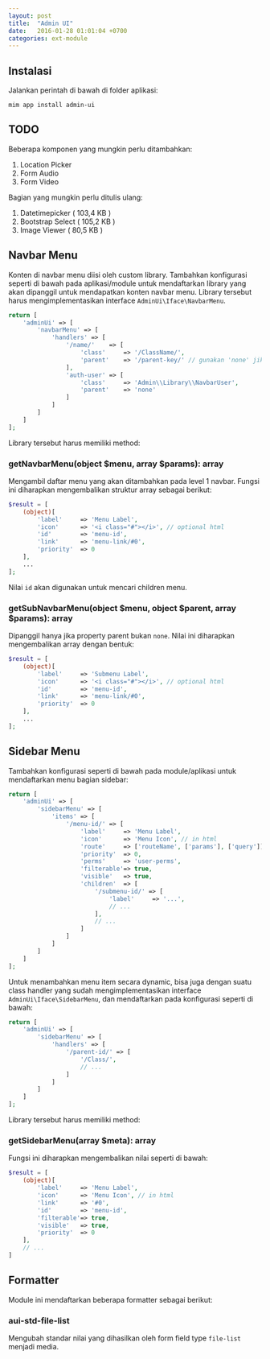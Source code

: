 ```yaml
---
layout: post
title:  "Admin UI"
date:   2016-01-28 01:01:04 +0700
categories: ext-module
---
```


## Instalasi

Jalankan perintah di bawah di folder aplikasi:

```
mim app install admin-ui
```

## TODO

Beberapa komponen yang mungkin perlu ditambahkan:

1. Location Picker
1. Form Audio
1. Form Video

Bagian yang mungkin perlu ditulis ulang:

1. Datetimepicker ( 103,4 KB )
1. Bootstrap Select ( 105,2 KB )
1. Image Viewer ( 80,5 KB )

## Navbar Menu

Konten di navbar menu diisi oleh custom library. Tambahkan konfigurasi seperti di bawah
pada aplikasi/module untuk mendaftarkan library yang akan dipanggil untuk mendapatkan
konten navbar menu. Library tersebut harus mengimplementasikan interface `AdminUi\Iface\NavbarMenu`.

```php
return [
    'adminUi' => [
        'navbarMenu' => [
            'handlers' => [
                '/name/'    => [
                    'class'     => '/ClassName/',
                    'parent'    => '/parent-key/' // gunakan 'none' jika tanpa parent
                ],
                'auth-user' => [
                    'class'     => 'Admin\\Library\\NavbarUser',
                    'parent'    => 'none'
                ]
            ]
        ]
    ]
];
```

Library tersebut harus memiliki method:

### getNavbarMenu(object $menu, array $params): array

Mengambil daftar menu yang akan ditambahkan pada level 1 navbar. Fungsi ini diharapkan mengembalikan
struktur array sebagai berikut:

```php
$result = [
    (object)[
        'label'     => 'Menu Label',
        'icon'      => '<i class="#"></i>', // optional html
        'id'        => 'menu-id',
        'link'      => 'menu-link/#0',
        'priority'  => 0
    ],
    ...
];
```

Nilai `id` akan digunakan untuk mencari children menu.

### getSubNavbarMenu(object $menu, object $parent, array $params): array

Dipanggil hanya jika property parent bukan `none`. Nilai ini diharapkan mengembalikan array dengan bentuk:

```php
$result = [
    (object)[
        'label'     => 'Submenu Label',
        'icon'      => '<i class="#"></i>', // optional html
        'id'        => 'menu-id',
        'link'      => 'menu-link/#0',
        'priority'  => 0
    ],
    ...
];
```

## Sidebar Menu

Tambahkan konfigurasi seperti di bawah pada module/aplikasi untuk mendaftarkan menu bagian
sidebar:

```php
return [
    'adminUi' => [
        'sidebarMenu' => [
            'items' => [
                '/menu-id/' => [
                    'label'     => 'Menu Label',
                    'icon'      => 'Menu Icon', // in html
                    'route'     => ['routeName', ['params'], ['query']],
                    'priority'  => 0,
                    'perms'     => 'user-perms',
                    'filterable'=> true,
                    'visible'   => true,
                    'children'  => [
                        '/submenu-id/' => [
                            'label'     => '...',
                            // ...
                        ],
                        // ...
                    ]
                ]
            ]
        ]
    ]
];
```

Untuk menambahkan menu item secara dynamic, bisa juga dengan suatu class handler yang sudah
mengimplementasikan interface `AdminUi\Iface\SidebarMenu`, dan mendaftarkan pada konfigurasi
seperti di bawah:

```php
return [
    'adminUi' => [
        'sidebarMenu' => [
            'handlers' => [
                '/parent-id/' => [
                    '/Class/',
                    // ...
                ]
            ]
        ]
    ]
];
```

Library tersebut harus memiliki method:

### getSidebarMenu(array $meta): array

Fungsi ini diharapkan mengembalikan nilai seperti di bawah:

```php
$result = [
    (object)[
        'label'     => 'Menu Label',
        'icon'      => 'Menu Icon', // in html
        'link'      => '#0',
        'id'        => 'menu-id',
        'filterable'=> true,
        'visible'   => true,
        'priority'  => 0
    ],
    // ...
]
```



## Formatter

Module ini mendaftarkan beberapa formatter sebagai berikut:

### aui-std-file-list

Mengubah standar nilai yang dihasilkan oleh form field type `file-list`
menjadi media.